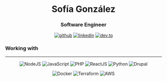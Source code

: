 <h1 align="center">Sofía González</h1>
<h3 align="center">Software Engineer</h3>

<p align="center">
  <a href="#"><img src="https://img.shields.io/badge/GitHub-100000?style=for-the-badge&logo=github&logoColor=white" alt="github"></a>
  <a href="https://www.linkedin.com/in/sofiagonzaloc/"><img src="https://img.shields.io/badge/LinkedIn-0077B5?style=for-the-badge&logo=linkedin&logoColor=white" alt="linkedin"></a>
  <a href="https://dev.to/sofiagonzaloc"><img src="https://img.shields.io/badge/dev.to-0A0A0A?style=for-the-badge&logo=dev.to&logoColor=white" alt="dev.to"></a>


</p>

<h3 align="left">Working with</h3>
<hr>
<p align="center">
<img src="https://img.shields.io/badge/node.js-6DA55F?style=for-the-badge&logo=node.js&logoColor=white" alt="NodeJS">
<img src="https://img.shields.io/badge/javascript-%23323330.svg?style=for-the-badge&logo=javascript&logoColor=%23F7DF1E" alt="JavaScript">
<img src="https://img.shields.io/badge/php-%23777BB4.svg?style=for-the-badge&logo=php&logoColor=white" alt="PHP">
<img src="https://img.shields.io/badge/react-%2320232a.svg?style=for-the-badge&logo=react&logoColor=%2361DAFB" alt="ReactJS">
<img src="https://img.shields.io/badge/python-3670A0?style=for-the-badge&logo=python&logoColor=ffdd54" alt="Python">
<img src="https://img.shields.io/badge/drupal-%230678BE.svg?style=for-the-badge&logo=drupal&logoColor=white" alt="Drupal">
</p>

<p align="center">

<img src="https://img.shields.io/badge/docker-%230db7ed.svg?style=for-the-badge&logo=docker&logoColor=white" alt="Docker">
<img src="https://img.shields.io/badge/terraform-%235835CC.svg?style=for-the-badge&logo=terraform&logoColor=white" alt="Terraform">
<img src="https://img.shields.io/badge/AWS-%23FF9900.svg?style=for-the-badge&logo=amazon-aws&logoColor=white" alt="AWS">

</p>



